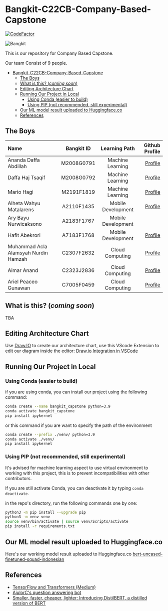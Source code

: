# Bangkit-C22CB-Company-Based-Capstone

[![CodeFactor](https://www.codefactor.io/repository/github/dhupee/bangkit-c22cb-company-based-capstone/badge)](https://www.codefactor.io/repository/github/dhupee/bangkit-c22cb-company-based-capstone)

![Bangkit](https://lh3.googleusercontent.com/J2QI0L3vJwv63Sm3isI90ctxuxznz67dAtJQN2vu7wnUuwt9Wc-WI7VuIhwvr0yVrDPfc7kBN5usZz75nDW_k96pCfcZBxnfNzvVS0g=w600)

This is our repository for Company Based Capstone.

Our team Consist of 9 people.

- [Bangkit-C22CB-Company-Based-Capstone](#bangkit-c22cb-company-based-capstone)
  - [The Boys](#the-boys)
  - [What is this? (*coming soon*)](#what-is-this-coming-soon)
  - [Editing Architecture Chart](#editing-architecture-chart)
  - [Running Our Project in Local](#running-our-project-in-local)
    - [Using Conda (easier to build)](#using-conda-easier-to-build)
    - [Using PIP (not recommended, still experimental)](#using-pip-not-recommended-still-experimental)
  - [Our ML model result uploaded to Huggingface.co](#our-ml-model-result-uploaded-to-huggingfaceco)
  - [References](#references)

## The Boys

Name | Bangkit ID | Learning Path | Github Profile
:---|:---:|:---:|---:
Ananda Daffa Abdillah | M2008G0791 | Machine Learning | [Profile](https://github.com/Anandadaffa)
Daffa Haj Tsaqif| M2008G0792 | Machine Learning | [Profile](https://https://github.com/dhupee)
Mario Hagi | M2191F1819 | Machine Learning | [Profile](https://github.com/mariohagi)
Alheta Wahyu Matalarens |  A2110F1435 | Mobile Development | [Profile](https://github.com/ZenMachi)
Ary Bayu Nurwicaksono | A2183F1767 | Mobile Development
Hafit Abekrori | A7183F1768 | Mobile Development | [Profile](https://github.com/Haf0)
Muhammad Acla Alamsyah Nurdin Hamzah | C2307F2632 | Cloud Computing | [Profile](https://github.com/Aclaputra)
Aimar Anand | C2323J2836 | Cloud Computing | [Profile](https://github.com/imar6teen)
Ariel Peaceo Gunawan | C7005F0459 | Cloud Computing | [Profile](https://github.com/Kouci01)

## What is this? (*coming soon*)

TBA

## Editing Architecture Chart

Use [Draw.IO]([https://link](https://app.diagrams.net/)) to create our architecture chart, use this VScode Extension to edit our diagram inside the editor: [Draw.io Integration in VSCode](https://marketplace.visualstudio.com/items?itemName=hediet.vscode-drawio)

## Running Our Project in Local

### Using Conda (easier to build)

if you are using conda, you can install our project using the following command:

```bash
conda create --name bangkit_capstone python=3.9
conda activate bangkit_capstone
pip install ipykernel
```

or this command if you are want to specify the path of the environment

```bash
conda create --prefix ./venv/ python=3.9
conda activate ./venv/
pip install ipykernel
```

### Using PIP (not recommended, still experimental)

It's advised for machine learning aspect to use virtual environment to working with this project, this is to prevent incompatibilities with other contributors.

If you are still activate Conda, you can deactivate it by typing `conda deactivate`.

in the repo's directory, run the following commands one by one:

```bash
python3 -m pip install --upgrade pip
python3 -m venv venv
source venv/bin/activate | source venv/Scripts/activate
pip install -r requirements.txt
```

## Our ML model result uploaded to Huggingface.co

Here's our working model result uploaded to Huggingface.co
[bert-uncased-finetuned-squad-indonesian](https://huggingface.co/Andaf/bert-uncased-finetuned-squad-indonesian?context=makanan+favorit+dita+adalah+spaghetti&question=apa+makanan+favorit+dita)

## References

- [TensorFlow and Transformers (Medium)](https://towardsdatascience.com/tensorflow-and-transformers-df6fceaf57cc)
- [AjulorC's question answering bot](https://huggingface.co/spaces/AjulorC/question_answering_bot_deployed_with_Gradio)
- [Smaller, faster, cheaper, lighter: Introducing DistilBERT, a distilled version of BERT](https://medium.com/huggingface/distilbert-8cf3380435b5)
